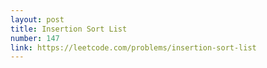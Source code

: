 ```yaml
---
layout: post
title: Insertion Sort List
number: 147
link: https://leetcode.com/problems/insertion-sort-list
---
```

